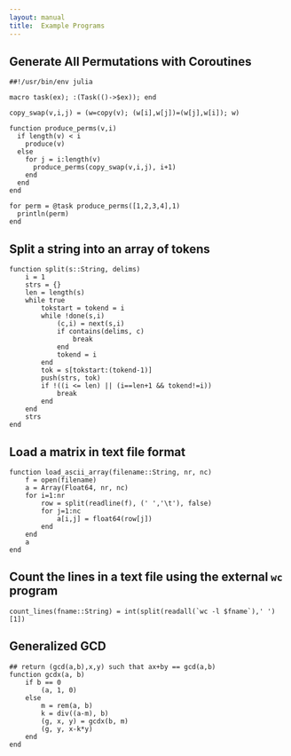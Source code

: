 ```yaml
---
layout: manual
title:  Example Programs
---
```


## Generate All Permutations with Coroutines

```
##!/usr/bin/env julia

macro task(ex); :(Task(()->$ex)); end

copy_swap(v,i,j) = (w=copy(v); (w[i],w[j])=(w[j],w[i]); w)

function produce_perms(v,i)
  if length(v) < i
    produce(v)
  else
    for j = i:length(v)
      produce_perms(copy_swap(v,i,j), i+1)
    end
  end
end

for perm = @task produce_perms([1,2,3,4],1)
  println(perm)
end
```

## Split a string into an array of tokens

```
function split(s::String, delims)
    i = 1
    strs = {}
    len = length(s)
    while true
        tokstart = tokend = i
        while !done(s,i)
            (c,i) = next(s,i)
            if contains(delims, c)
                break
            end
            tokend = i
        end
        tok = s[tokstart:(tokend-1)]
        push(strs, tok)
        if !((i <= len) || (i==len+1 && tokend!=i))
            break
        end
    end
    strs
end
```

## Load a matrix in text file format

```
function load_ascii_array(filename::String, nr, nc)
    f = open(filename)
    a = Array(Float64, nr, nc)
    for i=1:nr
        row = split(readline(f), (' ','\t'), false)
        for j=1:nc
            a[i,j] = float64(row[j])
        end
    end
    a
end
```

## Count the lines in a text file using the external `wc` program

```
count_lines(fname::String) = int(split(readall(`wc -l $fname`),' ')[1])
```

## Generalized GCD

```
## return (gcd(a,b),x,y) such that ax+by == gcd(a,b)
function gcdx(a, b)
    if b == 0
        (a, 1, 0)
    else
        m = rem(a, b)
        k = div((a-m), b)
        (g, x, y) = gcdx(b, m)
        (g, y, x-k*y)
    end
end
```

